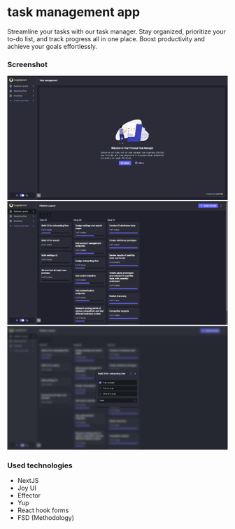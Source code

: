 # task management app

Streamline your tasks with our task manager. Stay organized, prioritize
your to-do list, and track progress all in one place. Boost productivity
and achieve your goals effortlessly.

### Screenshot

![Screenshot](./screenshots/Screenshot1.png)
![Screenshot](./screenshots/Screenshot2.png)
![Screenshot](./screenshots/Screenshot3.png)

### Used technologies

- NextJS
- Joy UI
- Effector
- Yup
- React hook forms
- FSD (Methodology)
